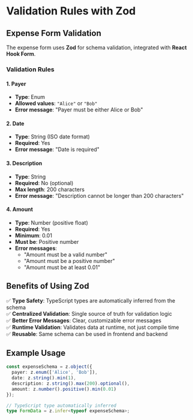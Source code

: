 # Validation Rules with Zod

## Expense Form Validation

The expense form uses **Zod** for schema validation, integrated with **React Hook Form**.

### Validation Rules

#### 1. **Payer**
- **Type**: Enum
- **Allowed values**: `"Alice"` or `"Bob"`
- **Error message**: "Payer must be either Alice or Bob"

#### 2. **Date**
- **Type**: String (ISO date format)
- **Required**: Yes
- **Error message**: "Date is required"

#### 3. **Description**
- **Type**: String
- **Required**: No (optional)
- **Max length**: 200 characters
- **Error message**: "Description cannot be longer than 200 characters"

#### 4. **Amount**
- **Type**: Number (positive float)
- **Required**: Yes
- **Minimum**: 0.01
- **Must be**: Positive number
- **Error messages**:
  - "Amount must be a valid number"
  - "Amount must be a positive number"
  - "Amount must be at least 0.01"

## Benefits of Using Zod

✅ **Type Safety**: TypeScript types are automatically inferred from the schema  
✅ **Centralized Validation**: Single source of truth for validation logic  
✅ **Better Error Messages**: Clear, customizable error messages  
✅ **Runtime Validation**: Validates data at runtime, not just compile time  
✅ **Reusable**: Same schema can be used in frontend and backend  

## Example Usage

```typescript
const expenseSchema = z.object({
  payer: z.enum(['Alice', 'Bob']),
  date: z.string().min(1),
  description: z.string().max(200).optional(),
  amount: z.number().positive().min(0.01)
});

// TypeScript type automatically inferred
type FormData = z.infer<typeof expenseSchema>;
```
